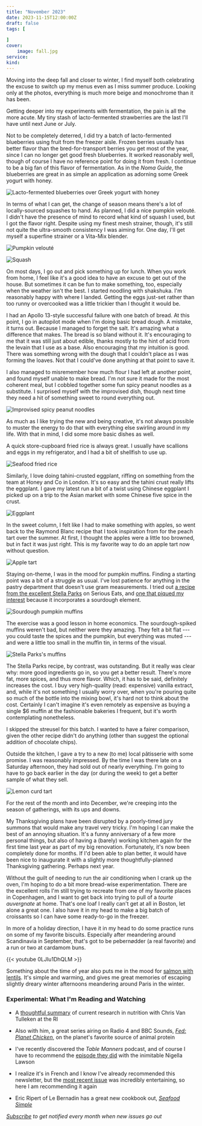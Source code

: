 ```yaml
---
title: "November 2023"
date: 2023-11-15T12:00:00Z
draft: false
tags: [
    
]
cover:
    image: fall.jpg
service: 
kind: 
---
```


Moving into the deep fall and closer to winter, I find myself both celebrating the excuse to switch up my menus even as I miss summer produce. Looking only at the photos, everything is much more beige and monochrome than it has been.

Getting deeper into my experiments with fermentation, the pain is all the more acute. My tiny stash of lacto-fermented strawberries are the last I'll have until next June or July.

Not to be completely deterred, I did try a batch of lacto-fermented blueberries using fruit from the freezer aisle. Frozen berries usually has better flavor than the bred-for-transport berries you get most of the year, since I can no longer get good fresh blueberries. It worked reasonably well, though of course I have no reference point for doing it from fresh. I continue to be a big fan of this flavor of fermentation. As in the _Noma Guide_, the blueberries are great in as simple an application as adorning some Greek yogurt with honey.

![Lacto-fermented blueberries over Greek yogurt with honey](blueberries.jpg)

In terms of what I can get, the change of season means there's a lot of locally-sourced squashes to hand. As planned, I did a nice pumpkin velouté. I didn't have the presence of mind to record what kind of squash I used, but I got the flavor right. Despite using my finest mesh strainer, though, it's still not quite the ultra-smooth consistency I was aiming for. One day, I'll get myself a superfine strainer or a Vita-Mix blender.

![Pumpkin velouté](veloute.jpg)

![Squash](squash.jpg)

On most days, I go out and pick something up for lunch. When you work from home, I feel like it's a good idea to have an excuse to get out of the house. But sometimes it can be fun to make something, too, especially when the weather isn't the best. I started noodling with shakshuka. I'm reasonably happy with where I landed. Getting the eggs just-set rather than too runny or overcooked was a little trickier than I thought it would be.

I had an Apollo 13-style successful failure with one batch of bread. At this point, I go in autopilot mode when I'm doing basic bread dough. A mistake, it turns out. Because I managed to forget the salt. It's amazing what a difference that makes. The bread is so bland without it. It's encouraging to me that it was still just about edible, thanks mostly to the hint of acid from the levain that I use as a base. Also encouraging that my intuition is good. There was something wrong with the dough that I couldn't place as I was forming the loaves. Not that I could've done anything at that point to save it.

I also managed to misremember how much flour I had left at another point, and found myself unable to make bread. I'm not sure it made for the most coherent meal, but I cobbled together some fun spicy peanut noodles as a substitute. I surprised myself with the improvised dish, though next time they need a hit of something sweet to round everything out.

![Improvised spicy peanut noodles](noodles.jpg)

As much as I like trying the new and being creative, it's not always possible to muster the energy to do that with everything else swirling around in my life. With that in mind, I did some more basic dishes as well.

A quick store-cupboard fried rice is always great. I usually have scallions and eggs in my refrigerator, and I had a bit of shellfish to use up.

![Seafood fried rice](rice.jpg)

Similarly, I love doing tahini-crusted eggplant, riffing on something from the team at Honey and Co in London. It's so easy and the tahini crust really lifts the eggplant. I gave my latest run a bit of a twist using Chinese eggplant I picked up on a trip to the Asian market with some Chinese five spice in the crust.

![Eggplant](eggplant.jpg)

In the sweet column, I felt like I had to make something with apples, so went back to the Raymond Blanc recipe that I took inspiration from for the peach tart over the summer. At first, I thought the apples were a little too browned, but in fact it was just right. This is my favorite way to do an apple tart now without question.

![Apple tart](apple.jpg)

Staying on-theme, I was in the mood for pumpkin muffins. Finding a starting point was a bit of a struggle as usual. I've lost patience for anything in the pastry department that doesn't use gram measurements. I tried out [a recipe from the excellent Stella Parks](https://www.seriouseats.com/pumpkin-spice-streusel-muffins-recipe) on Serious Eats, and [one that piqued my interest](https://www.melskitchencafe.com/sourdough-pumpkin-muffins/) because it incorporates a sourdough element.

![Sourdough pumpkin muffins](muffins-1.jpg)

The exercise was a good lesson in home economics. The sourdough-spiked muffins weren't bad, but neither were they amazing. They felt a bit flat --- you could taste the spices and the pumpkin, but everything was muted --- and were a little too small in the muffin tin, in terms of the visual.

![Stella Parks's muffins](muffins-2.jpg)

The Stella Parks recipe, by contrast, was outstanding. But it really was clear why: more good ingredients go in, so you get a better result. There's more fat, more spices, and thus more flavor. Which, it has to be said, definitely increases the cost. I buy very high-quality (read: expensive) vanilla extract, and, while it's not something I usually worry over, when you're pouring quite so much of the bottle into the mixing bowl, it's hard not to think about the cost. Certainly I can't imagine it's even remotely as expensive as buying a single $6 muffin at the fashionable bakeries I frequent, but it's worth contemplating nonetheless.

I skipped the streusel for this batch. I wanted to have a fairer comparison, given the other recipe didn't do anything (other than suggest the optional addition of chocolate chips).

Outside the kitchen, I gave a try to a new (to me) local pâtisserie with some promise. I was reasonably impressed. By the time I was there late on a Saturday afternoon, they had sold out of nearly everything. I'm going to have to go back earlier in the day (or during the week) to get a better sample of what they sell.

![Lemon curd tart](tart.jpg)

For the rest of the month and into December, we're creeping into the season of gatherings, with its ups and downs.

My Thanksgiving plans have been disrupted by a poorly-timed jury summons that would make any travel very tricky. I'm hoping I can make the best of an annoying situation. It's a funny anniversary of a few more personal things, but also of having a (barely) working kitchen again for the first time last year as part of my big renovation. Fortunately, it's now been completely done for months. If I'd been able to plan better, it would have been nice to inaugurate it with a slightly more thoughtfully-planned Thanksgiving gathering. Perhaps next year.

Without the guilt of needing to run the air conditioning when I crank up the oven, I'm hoping to do a bit more bread-wise experimentation. There are the excellent rolls I'm still trying to recreate from one of my favorite places in Copenhagen, and I want to get back into trying to pull of a _tourte auvergnate_ at home. That's one loaf I really can't get at all in Boston, let alone a great one. I also have it in my head to make a big batch of croissants so I can have some ready-to-go in the freezer.

In more of a holiday direction, I have it in my head to do some practice runs on some of my favorite biscuits. Especially after meandering around Scandinavia in September, that's got to be pebernødder (a real favorite) and a run or two at cardamom buns.

{{< youtube 0LJIu1DhQLM  >}}

Something about the time of year also puts me in the mood for [salmon with lentils](https://www.marieclaire.fr/cuisine/dos-de-saumon-aux-lentilles,1198419.asp). It's simple and warming, and gives me great memories of escaping slightly dreary winter afternoons meandering around Paris in the winter.

### Experimental: What I'm Reading and Watching

* A [thoughtful summary](https://www.youtube.com/watch?v=5QOTBreQaIk) of current research in nutrition with Chris Van Tulleken at the RI

* Also with him, a great series airing on Radio 4 and BBC Sounds, [_Fed: Planet Chicken_](https://www.bbc.co.uk/sounds/brand/m001ry9t), on the planet's favorite source of animal protein

* I've recently discovered the _Table Manners_ podcast, and of course I have to recommend the [episode they did](https://overcast.fm/+K0mUpSC6s) with the inimitable Nigella Lawson

* I realize it's in French and I know I've already recommended this newsletter, but the [most recent issue](https://carteblanche.substack.com/p/quest-ce-quon-a-fait-au-bourdieu) was incredibly entertaining, so here I am recommending it again

* Eric Ripert of Le Bernadin has a great new cookbook out, [_Seafood Simple_](https://www.penguinrandomhouse.com/books/703357/seafood-simple-a-cookbook-by-eric-ripert/)

_[Subscribe](https://landing.mailerlite.com/webforms/landing/k5w5z0) to get notified every month when new issues go out_


